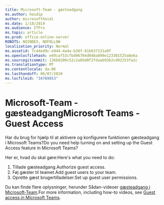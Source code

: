 ```yaml
---
title: Microsoft-Team - gæsteadgang
ms.author: heidip
author: microsoftheidi
ms.date: 1/18/2019
ms.audience: ITPro
ms.topic: article
ms.prod: office-online-server
ROBOTS: NOINDEX, NOFOLLOW
localization_priority: Normal
ms.assetid: 7c44ed9c-e944-4a4a-b36f-81b637131a9f
ms.openlocfilehash: e49caf53cfbd96704d048a899e123301525a8e6a
ms.sourcegitcommit: 136b8209c52c2a05d0f2fdaab93b2cd92253fa2c
ms.translationtype: MT
ms.contentlocale: da-DK
ms.lasthandoff: 06/07/2019
ms.locfileid: "34769853"
---
```

# <a name="microsoft-teams---guest-access"></a><span data-ttu-id="5517a-102">Microsoft-Team - gæsteadgang</span><span class="sxs-lookup"><span data-stu-id="5517a-102">Microsoft Teams - Guest Access</span></span>

<span data-ttu-id="5517a-103">Har du brug for hjælp til at aktivere og konfigurere funktionen gæsteadgang i Microsoft Teams?</span><span class="sxs-lookup"><span data-stu-id="5517a-103">Do you need help turning on and setting up the Guest Access feature in Microsoft Teams?</span></span>

<span data-ttu-id="5517a-104">Her er, hvad du skal gøre:</span><span class="sxs-lookup"><span data-stu-id="5517a-104">Here's what you need to do:</span></span>

1. <span data-ttu-id="5517a-105">Tillade gæsteadgang.</span><span class="sxs-lookup"><span data-stu-id="5517a-105">Authorize guest access.</span></span>
1. <span data-ttu-id="5517a-106">Føj gæster til teamet.</span><span class="sxs-lookup"><span data-stu-id="5517a-106">Add guest users to your team.</span></span>
1. <span data-ttu-id="5517a-107">Oprette gæst brugertilladelser.</span><span class="sxs-lookup"><span data-stu-id="5517a-107">Set up guest user permissions.</span></span>

<span data-ttu-id="5517a-108">Du kan finde flere oplysninger, herunder Sådan-videoer [gæsteadgang i Microsoft-Team](https://docs.microsoft.com/microsoftteams/guest-access).</span><span class="sxs-lookup"><span data-stu-id="5517a-108">For more information, including how-to videos, see [Guest access in Microsoft Teams](https://docs.microsoft.com/microsoftteams/guest-access).</span></span>

